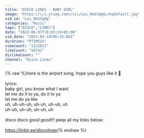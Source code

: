 ```yaml
---
title: "DISCO LINES - BABY GIRL"
image: "https:\/\/i.ytimg.com\/vi\/Lxu_9m23qHg\/hqdefault.jpg"
vid_id: "Lxu_9m23qHg"
categories: "Music"
tags: ["DISCO","LINES"]
date: "2022-06-07T18:03:24+03:00"
vid_date: "2022-04-14T06:33:06Z"
duration: "PT1M52S"
viewcount: "1121811"
likeCount: "50742"
dislikeCount: ""
channel: "Disco Lines"
---
```

{% raw %}here is the airport song, hope you guys like it 🌻<br /><br />lyrics:<br />baby girl, you know what I want<br />let me do it to ya, do it to ya<br />let me do ya like<br />uh, uh-uh-uh, uh-uh, uh-uh, uh<br />uh-uh, uh-uh, uh-uh, uh<br /><br />disco disco good good!!! peep all my links below:<br /><br /><a rel="nofollow" target="blank" href="https://linktr.ee/discolines">https://linktr.ee/discolines</a>{% endraw %}
